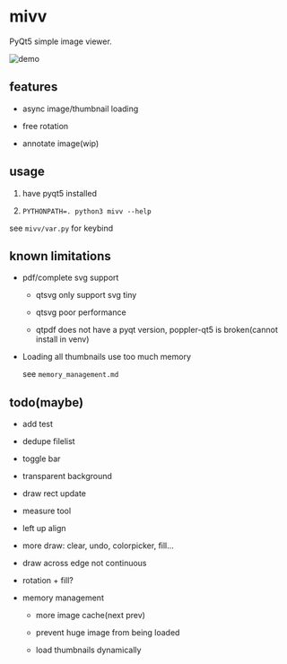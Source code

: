# mivv

PyQt5 simple image viewer.

![demo](https://asrcpq.github.io/resources/2111/mivv_demo.gif)

## features

* async image/thumbnail loading

* free rotation

* annotate image(wip)

## usage

1. have pyqt5 installed

2. `PYTHONPATH=. python3 mivv --help`

see `mivv/var.py` for keybind

## known limitations

* pdf/complete svg support

	* qtsvg only support svg tiny

	* qtsvg poor performance

	* qtpdf does not have a pyqt version,
	poppler-qt5 is broken(cannot install in venv)

* Loading all thumbnails use too much memory

	see `memory_management.md`

## todo(maybe)

* add test

* dedupe filelist

* toggle bar

* transparent background

* draw rect update

* measure tool

* left up align

* more draw: clear, undo, colorpicker, fill...

* draw across edge not continuous

* rotation + fill?

* memory management

	* more image cache(next prev)

	* prevent huge image from being loaded

	* load thumbnails dynamically
